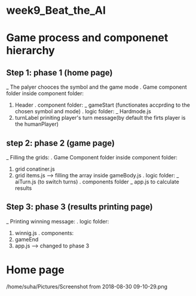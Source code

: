 # week9_Beat_the_AI

# Game process and componenet hierarchy
## Step 1: phase 1 (home page)
_ The palyer chooces the symbol and the game mode
. Game component folder inside component folder:
1. Header
   . component folder:
     _ gameStart (functionates accprding to the chosen symbol and mode)
   . logic folder:
     _ Hardmode.js
2. turnLabel priniting player's turn message(by default the firts player is the humanPlayer)

## step 2: phase 2 (game page)
_ Filling the grids:
. Game Component folder inside component folder:
1. grid conatiner.js
2. grid items.js
 --> filling the array inside gameBody.js
  . logic folder:
    _ aiTurn.js (to switch turns)
  . components folder
    _ app.js to calculate results
    
## Step 3: phase 3 (results printing page) 
_ Printing winning message:
 . logic folder:
 1. winnig.js 
 . components:
 2. gameEnd
 3. app.js
--> changed to phase 3  


# Home page
/home/suha/Pictures/Screenshot from 2018-08-30 09-10-29.png
